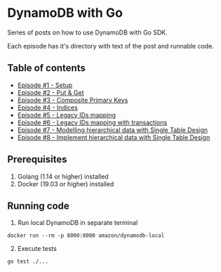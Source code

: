 # DynamoDB with Go

Series of posts on how to use DynamoDB with Go SDK.

Each episode has it's directory with text of the post and runnable code.

## Table of contents
- [Episode #1 - Setup](./episode1/post.md)
- [Episode #2 - Put & Get](./episode2/post.md)
- [Episode #3 - Composite Primary Keys](./episode3/post.md)
- [Episode #4 - Indices ](./episode4/post.md)
- [Episode #5 - Legacy IDs mapping](./episode5/post.md)
- [Episode #6 - Legacy IDs mapping with transactions](./episode6/post.md)
- [Episode #7 - Modelling hierarchical data with Single Table Design](./episode7/post.md)
- [Episode #8 - Implement hierarchical data with Single Table Design](./episode8/post.md)

## Prerequisites
1. Golang (1.14 or higher) installed 
2. Docker (19.03 or higher) installed

## Running code 

1. Run local DynamoDB in separate terminal
```
docker run --rm -p 8000:8000 amazon/dynamodb-local
```

2. Execute tests 
```
go test ./...
```